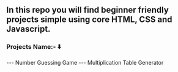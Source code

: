 ## In this repo you will find beginner friendly projects simple using core HTML, CSS and Javascript.

### Projects Name:- ⬇️

--- Number Guessing Game
--- Multiplication Table Generator
